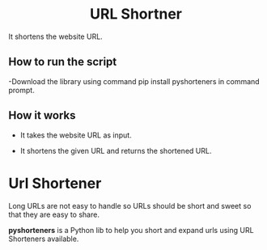 <h1 align="center">URL Shortner</h1>
It shortens the website URL.

## How to run the script
-Download the library using command pip install pyshorteners in command prompt.
## How it works
- It takes the website URL as input. 

- It shortens the given URL and returns the shortened URL.

# Url Shortener

Long URLs are not easy to handle so URLs should be short and sweet so that they are easy to share.

**pyshorteners** is a Python lib to help you short and expand urls using URL Shorteners available.
 

